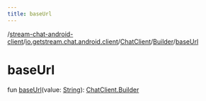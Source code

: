 ```yaml
---
title: baseUrl
---
```

/[stream-chat-android-client](../../../index.md)/[io.getstream.chat.android.client](../../index.md)/[ChatClient](../index.md)/[Builder](index.md)/[baseUrl](baseUrl.md)  
  
  
  
# baseUrl  
fun [baseUrl](baseUrl.md)(value: [String](https://kotlinlang.org/api/latest/jvm/stdlib/kotlin/-string/index.html)): [ChatClient.Builder](index.md)
